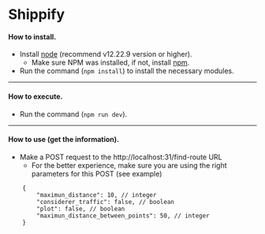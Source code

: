 # Shippify

#### How to install.
- Install [node](https://nodejs.org/en/download/ "node") (recommend v12.22.9 version or higher).
	- Make sure NPM was installed, if not, install [npm](https://docs.npmjs.com/downloading-and-installing-node-js-and-npm "npm").
- Run the command (`npm install`) to install the necessary modules.

------------

#### How to execute.
- Run the command (`npm run dev`).


------------

#### How to use (get the information).
- Make a POST request to the http://localhost:31/find-route URL
	- For the better experience, make sure you are using the right parameters for this POST (see example)

```
    {
    	"maximun_distance": 10, // integer
    	"considerer_traffic": false, // boolean
    	"plot": false, // boolean
    	"maximun_distance_between_points": 50, // integer
    }
```
